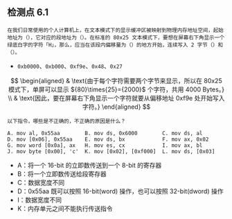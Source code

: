 ## 检测点 6.1

```
在我们日常使用的个人计算机上，在文本模式下的显示缓冲区被映射到物理内存地址空间，起始地址为（），它对应的段地址为（）。在标准的 80x25 文本模式下，要想在屏幕右下角显示一个绿底白字的字符「H」，那么，应当在该段内偏移量为（）的地方开始，连续写入 2 字节（）和（）。
```

 - `0xb0000`、`0xb000`、`0xf9e`、`0x48`、`0x27`

$$
\begin{aligned}
& \text{由于每个字符需要两个字节来显示，所以在 80x25 模式下，单屏可以显示 ${80}\times{25}={2000}$ 个字符，共用 4000 Bytes。} \\
& \text{因此，要在屏幕右下角显示一个字符就要从偏移地址 0xf9e 处开始写入字符。}
\end{aligned}
$$

```
以下指令，哪些是不正确的，不正确的原因是什么？

A. mov al, 0x55aa        B. mov ds, 0x6000        C. mov ds, al
D. mov [0x06], 0x55aa    E. mov ds, bx            F. mov ax, 0x02
G. mov word [0x0a], ax   H. mov es, cx            I. mov ax, bl
J. mov byte [0x00], 'c'  K. mov [0x02], [0xf000]  L. mov ds, [0x03]
```

 - $\text{A：将一个 16-bit 的立即数传送到一个 8-bit 的寄存器}$
 - $\text{B：将一个立即数传送给段寄存器}$
 - $\text{C：数据宽度不同}$
 - $\text{D：0x55aa 既可以按照 16-bit(word) 操作，也可以按照 32-bit(dword) 操作}$
 - $\text{I：数据宽度不同}$
 - $\text{K：内存单元之间不能执行传送指令}$

